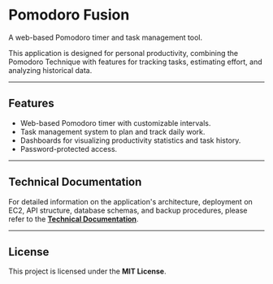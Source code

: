 # Pomodoro Fusion

A web-based Pomodoro timer and task management tool.

This application is designed for personal productivity, combining the Pomodoro Technique with features for tracking tasks, estimating effort, and analyzing historical data.

---

## Features

*   Web-based Pomodoro timer with customizable intervals.
*   Task management system to plan and track daily work.
*   Dashboards for visualizing productivity statistics and task history.
*   Password-protected access.

---

## Technical Documentation

For detailed information on the application's architecture, deployment on EC2, API structure, database schemas, and backup procedures, please refer to the [**Technical Documentation**](./TECHNICAL_DOCUMENTATION.md).

---

## License

This project is licensed under the **MIT License**.
